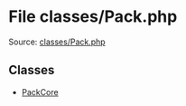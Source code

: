 File classes/Pack.php
=========

Source: [classes/Pack.php](https://github.com/PrestaShop/PrestaShop/blob/1.5.2.0/classes/Pack.php)


Classes
-------

* [PackCore](class.PackCore.md)

